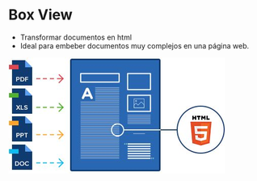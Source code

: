 # Box View

* Transformar documentos en html
* Ideal para embeber documentos muy complejos en una página web.

![](images/box-view.jpg)
